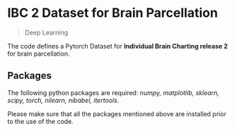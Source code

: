 # IBC 2 Dataset for Brain Parcellation
> Deep Learning

The code defines a Pytorch Dataset for **Individual Brain Charting release 2** for brain parcellation.


## Packages

The following python packages are required: _numpy, matplotlib, sklearn, scipy, torch, nilearn, nibabel, itertools_.

Please make sure that all the packages mentioned above are installed prior to the use of the code.
